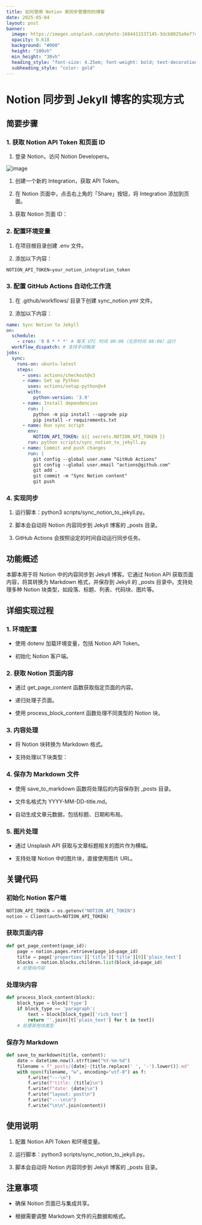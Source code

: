 ```yaml
---
title: 如何使用 Notion 来同步管理你的博客
date: 2025-05-04
layout: post
banner:
  image: https://images.unsplash.com/photo-1684411537145-3dcb0825a0e7?crop=entropy&cs=tinysrgb&fit=max&fm=jpg&ixid=M3w2OTIwMzJ8MHwxfHJhbmRvbXx8fHx8fHx8fDE3NDYzNDAxMTB8&ixlib=rb-4.0.3&q=80&w=1080
  opacity: 0.618
  background: "#000"
  height: "100vh"
  min_height: "38vh"
  heading_style: "font-size: 4.25em; font-weight: bold; text-decoration: underline"
  subheading_style: "color: gold"
---
```


# Notion 同步到 Jekyll 博客的实现方式

## 简要步骤

### 1. 获取 Notion API Token 和页面 ID

1. 登录 Notion，访问 Notion Developers。

![image](https://prod-files-secure.s3.us-west-2.amazonaws.com/a7a0cc5a-89b9-4cda-8686-1fba0ca52f40/d19c1afe-dea5-4312-9333-786b0ba83054/image.png?X-Amz-Algorithm=AWS4-HMAC-SHA256&X-Amz-Content-Sha256=UNSIGNED-PAYLOAD&X-Amz-Credential=ASIAZI2LB466XLZBANJG%2F20250504%2Fus-west-2%2Fs3%2Faws4_request&X-Amz-Date=20250504T062830Z&X-Amz-Expires=3600&X-Amz-Security-Token=IQoJb3JpZ2luX2VjEGUaCXVzLXdlc3QtMiJHMEUCIDEFQ8WRT8ivsNkKz9n4qyTUYPGd8tijMji7pM%2FfnaMIAiEAjqPew62ber5Wwn0bXFzkaZ9JZ6e8iDtF2QWvp%2FDn2M8qiAQI%2Fv%2F%2F%2F%2F%2F%2F%2F%2F%2F%2FARAAGgw2Mzc0MjMxODM4MDUiDCRpST2Itu1Bog41qCrcA3T3DoxdTRur4kCVpnfkbjI0hF0nN1bPyRj0c04v2M721E0SMA%2BTQqmDo2w6cX%2Fti5oY4ffACU7P9oYE18GGEHHP3bdeDP2DtOssgN7T026zHYcbx5dLY6i95oZiIQhWwjRt96H4tEVrFDx9mvTtVcpqSgc13F3MdJ6hvhCOGm67NmwxUY%2FcH7UYE1eINHuk8AzF6ubEFDv3Ul%2FlSxveL3KLDA9w5wQy7O%2B9uPmA1ObH9XCRvzIEdeRHQUm%2F7oKuZP606x5pLLff%2FY836iWVI9wxRtA%2FktFK2sYxN%2BnUYaQzGQrDKNE0HUAQCy4G8W3HbN1aJN2RwD1jNGsmMxa%2F3fCFOVdBrP77vStK7us12dt%2B5Ql4S5e2D5l1ZRIwv036SiPSicflPFwEaVOCfw%2BnN2u0j%2F0DBnVBh7mLcQwJ1sjb9fS0tLq3O0QzXXvgH7502xR4lnrcrAu%2Fy7RM7DTQFNfoeHyr15AyTRuxXD8EJ%2BoZ47iwlIanSEWBbNRizoYb%2FE6ykUcwqpryZr4jWgq%2FxtsAm6Zu8Y%2BKNs8CJKKsag0pD5ZPjWPskiUt2LivDCCUFyvASJBdYOUhUwPICphVLlliPc5sjmswaoU4z1CI9pRmdgRTeqmZQr43Ex1sMKXr28AGOqUBXP4cMBj17tTBjkyYfemSW%2FYLdt8cO2q0xPpNTvhTEzShCDHoy7nrJBdjbb6UBg0qzko3VOk4AwYwmm8e3tU00azOJ0dKHp39vr7iG9ucZZhG3Ywy%2B%2FeODN6ma4deMlXJnGxClOvpCYtNzxVkZXjDSUqb5vrZjYhPUtaYqhRxJUA%2BF1UZWz6lXWPbZLPyQeY0Srpvyq0mA4VXIDmhKqKAWNCWUW0d&X-Amz-Signature=50813a163a1a37d939de69378c8735df2659816da53688ac2448014e0c119a94&X-Amz-SignedHeaders=host&x-id=GetObject)

1. 创建一个新的 Integration，获取 API Token。

1. 在 Notion 页面中，点击右上角的「Share」按钮，将 Integration 添加到页面。

1. 获取 Notion 页面 ID：


### 2. 配置环境变量

1. 在项目根目录创建 .env 文件。

1. 添加以下内容：

```javascript
NOTION_API_TOKEN=your_notion_integration_token
```

### 3. 配置 GitHub Actions 自动化工作流

1. 在 .github/workflows/ 目录下创建 sync_notion.yml 文件。

1. 添加以下内容：

```yaml
name: Sync Notion to Jekyll
on:
  schedule:
    - cron: '0 0 * * *' # 每天 UTC 时间 00:00（北京时间 08:00）运行
  workflow_dispatch: # 支持手动触发
jobs:
  sync:
    runs-on: ubuntu-latest
    steps:
      - uses: actions/checkout@v3
      - name: Set up Python
        uses: actions/setup-python@v4
        with:
          python-version: '3.9'
      - name: Install dependencies
        run: |
          python -m pip install --upgrade pip
          pip install -r requirements.txt
      - name: Run sync script
        env:
          NOTION_API_TOKEN: ${{ secrets.NOTION_API_TOKEN }}
        run: python scripts/sync_notion_to_jekyll.py
      - name: Commit and push changes
        run: |
          git config --global user.name "GitHub Actions"
          git config --global user.email "actions@github.com"
          git add .
          git commit -m "Sync Notion content"
          git push
```

### 4. 实现同步

1. 运行脚本：python3 scripts/sync_notion_to_jekyll.py。

1. 脚本会自动将 Notion 内容同步到 Jekyll 博客的 _posts 目录。

1. GitHub Actions 会按照设定的时间自动运行同步任务。

## 功能概述

本脚本用于将 Notion 中的内容同步到 Jekyll 博客。它通过 Notion API 获取页面内容，将其转换为 Markdown 格式，并保存到 Jekyll 的 _posts 目录中。支持处理多种 Notion 块类型，如段落、标题、列表、代码块、图片等。

## 详细实现过程

### 1. 环境配置

- 使用 dotenv 加载环境变量，包括 Notion API Token。

- 初始化 Notion 客户端。

### 2. 获取 Notion 页面内容

- 通过 get_page_content 函数获取指定页面的内容。

- 递归处理子页面。

- 使用 process_block_content 函数处理不同类型的 Notion 块。

### 3. 内容处理

- 将 Notion 块转换为 Markdown 格式。

- 支持处理以下块类型：


### 4. 保存为 Markdown 文件

- 使用 save_to_markdown 函数将处理后的内容保存到 _posts 目录。

- 文件名格式为 YYYY-MM-DD-title.md。

- 自动生成文章元数据，包括标题、日期和布局。

### 5. 图片处理

- 通过 Unsplash API 获取与文章标题相关的图片作为横幅。

- 支持处理 Notion 中的图片块，直接使用图片 URL。

## 关键代码

### 初始化 Notion 客户端

```python
NOTION_API_TOKEN = os.getenv("NOTION_API_TOKEN")
notion = Client(auth=NOTION_API_TOKEN)
```

### 获取页面内容

```python
def get_page_content(page_id):
    page = notion.pages.retrieve(page_id=page_id)
    title = page['properties']['title']['title'][0]['plain_text']
    blocks = notion.blocks.children.list(block_id=page_id)
    # 处理块内容
```

### 处理块内容

```python
def process_block_content(block):
    block_type = block['type']
    if block_type == 'paragraph':
        text = block[block_type]['rich_text']
        return ''.join([t['plain_text'] for t in text])
    # 处理其他块类型
```

### 保存为 Markdown

```python
def save_to_markdown(title, content):
    date = datetime.now().strftime("%Y-%m-%d")
    filename = f"_posts/{date}-{title.replace(' ', '-').lower()}.md"
    with open(filename, "w", encoding="utf-8") as f:
        f.write("---\n")
        f.write(f"title: {title}\n")
        f.write(f"date: {date}\n")
        f.write("layout: post\n")
        f.write("---\n\n")
        f.write("\n\n".join(content))
```

## 使用说明

1. 配置 Notion API Token 和环境变量。

1. 运行脚本：python3 scripts/sync_notion_to_jekyll.py。

1. 脚本会自动将 Notion 内容同步到 Jekyll 博客的 _posts 目录。

## 注意事项

- 确保 Notion 页面已与集成共享。

- 根据需要调整 Markdown 文件的元数据和格式。